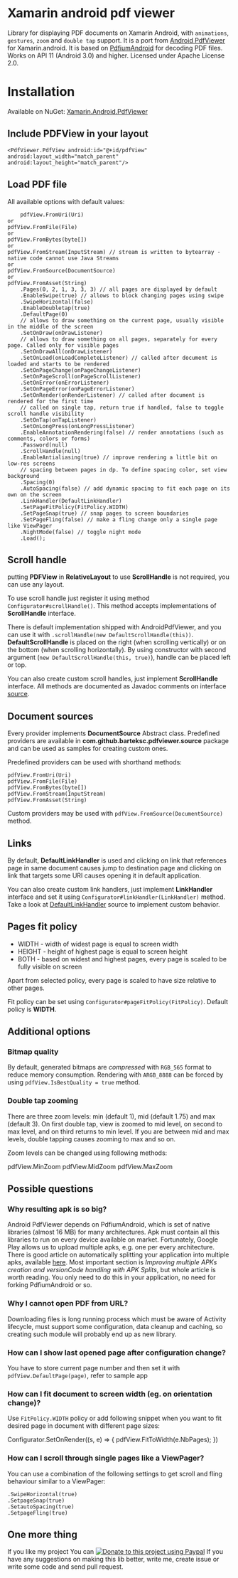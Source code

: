 
# Xamarin android pdf viewer

Library for displaying PDF documents on Xamarin Android, with `animations`, `gestures`, `zoom` and `double tap` support. It is a port from [Android PdfViewer](https://github.com/barteksc/AndroidPdfViewer) for Xamarin.android. It is based on [PdfiumAndroid](https://github.com/barteksc/PdfiumAndroid) for decoding PDF files. Works on API 11 (Android 3.0) and higher. Licensed under Apache License 2.0.


#  Installation

Available on NuGet: [Xamarin.Android.PdfViewer](https://www.nuget.org/packages/Xamarin.Android.PdfViewer) 

## Include PDFView in your layout
`<PdfViewer.PdfView
        android:id="@+id/pdfView"
        android:layout_width="match_parent"
        android:layout_height="match_parent"/>`

## Load PDF file
All available options with default values:

        pdfView.FromUri(Uri)
    or
    pdfView.FromFile(File)
    or
    pdfView.FromBytes(byte[])
    or
    pdfView.FromStream(InputStream) // stream is written to bytearray - native code cannot use Java Streams
    or
    pdfView.FromSource(DocumentSource)
    or
    pdfView.FromAsset(String)
        .Pages(0, 2, 1, 3, 3, 3) // all pages are displayed by default
        .EnableSwipe(true) // allows to block changing pages using swipe
        .SwipeHorizontal(false)
        .EnableDoubletap(true)
        .DefaultPage(0)
        // allows to draw something on the current page, usually visible in the middle of the screen
        .SetOnDraw(onDrawListener)
        // allows to draw something on all pages, separately for every page. Called only for visible pages
        .SetOnDrawAll(onDrawListener)
        .SetOnLoad(onLoadCompleteListener) // called after document is loaded and starts to be rendered
        .SetOnPageChange(onPageChangeListener)
        .SetOnPageScroll(onPageScrollListener)
        .SetOnError(onErrorListener)
        .SetOnPageError(onPageErrorListener)
        .SetOnRender(onRenderListener) // called after document is rendered for the first time
        // called on single tap, return true if handled, false to toggle scroll handle visibility
        .SetOnTap(onTapListener)
        .SetOnLongPress(onLongPressListener)
        .EnableAnnotationRendering(false) // render annotations (such as comments, colors or forms)
        .Password(null)
        .ScrollHandle(null)
        .EnableAntialiasing(true) // improve rendering a little bit on low-res screens
        // spacing between pages in dp. To define spacing color, set view background
        .Spacing(0)
        .AutoSpacing(false) // add dynamic spacing to fit each page on its own on the screen
        .LinkHandler(DefaultLinkHandler)
        .SetPageFitPolicy(FitPolicy.WIDTH)
        .SetPageSnap(true) // snap pages to screen boundaries
        .SetPageFling(false) // make a fling change only a single page like ViewPager
        .NightMode(false) // toggle night mode
        .Load();

## Scroll handle
putting **PDFView** in **RelativeLayout** to use **ScrollHandle** is not required, you can use any layout.

To use scroll handle just register it using method `Configurator#scrollHandle()`. This method accepts implementations of **ScrollHandle** interface.

There is default implementation shipped with AndroidPdfViewer, and you can use it with `.scrollHandle(new DefaultScrollHandle(this))`. **DefaultScrollHandle** is placed on the right (when scrolling vertically) or on the bottom (when scrolling horizontally). By using constructor with second argument (`new DefaultScrollHandle(this, true)`), handle can be placed left or top.

You can also create custom scroll handles, just implement **ScrollHandle** interface. All methods are documented as Javadoc comments on interface [source](https://github.com/barteksc/AndroidPdfViewer/tree/master/android-pdf-viewer/src/main/java/com/github/barteksc/pdfviewer/scroll/ScrollHandle.java).

## Document sources

Every provider implements **DocumentSource** Abstract class. Predefined providers are available in **com.github.barteksc.pdfviewer.source** package and can be used as samples for creating custom ones.

Predefined providers can be used with shorthand methods:

```
pdfView.FromUri(Uri)
pdfView.FromFile(File)
pdfView.FromBytes(byte[])
pdfView.FromStream(InputStream)
pdfView.FromAsset(String)

```

Custom providers may be used with `pdfView.FromSource(DocumentSource)` method.

## Links

By default, **DefaultLinkHandler** is used and clicking on link that references page in same document causes jump to destination page and clicking on link that targets some URI causes opening it in default application.

You can also create custom link handlers, just implement **LinkHandler** interface and set it using `Configurator#linkHandler(LinkHandler)` method. Take a look at [DefaultLinkHandler](https://github.com/barteksc/AndroidPdfViewer/tree/master/android-pdf-viewer/src/main/java/com/github/barteksc/pdfviewer/link/DefaultLinkHandler.java) source to implement custom behavior.


## Pages fit policy


-   WIDTH - width of widest page is equal to screen width
-   HEIGHT - height of highest page is equal to screen height
-   BOTH - based on widest and highest pages, every page is scaled to be fully visible on screen

Apart from selected policy, every page is scaled to have size relative to other pages.

Fit policy can be set using `Configurator#pageFitPolicy(FitPolicy)`. Default policy is **WIDTH**.
## Additional options

### Bitmap quality

By default, generated bitmaps are _compressed_ with `RGB_565` format to reduce memory consumption. Rendering with `ARGB_8888` can be forced by using `pdfView.IsBestQuality = true` method.

### Double tap zooming

There are three zoom levels: min (default 1), mid (default 1.75) and max (default 3). On first double tap, view is zoomed to mid level, on second to max level, and on third returns to min level. If you are between mid and max levels, double tapping causes zooming to max and so on.

Zoom levels can be changed using following methods:

pdfView.MinZoom
pdfView.MidZoom
pdfView.MaxZoom

## Possible questions
### Why resulting apk is so big?

Android PdfViewer depends on PdfiumAndroid, which is set of native libraries (almost 16 MB) for many architectures. Apk must contain all this libraries to run on every device available on market. Fortunately, Google Play allows us to upload multiple apks, e.g. one per every architecture. There is good article on automatically splitting your application into multiple apks, available [here](http://ph0b.com/android-studio-gradle-and-ndk-integration/). Most important section is _Improving multiple APKs creation and versionCode handling with APK Splits_, but whole article is worth reading. You only need to do this in your application, no need for forking PdfiumAndroid or so.

### Why I cannot open PDF from URL?

Downloading files is long running process which must be aware of Activity lifecycle, must support some configuration, data cleanup and caching, so creating such module will probably end up as new library.

### How can I show last opened page after configuration change?

You have to store current page number and then set it with `pdfView.DefaultPage(page)`, refer to sample app

### How can I fit document to screen width (eg. on orientation change)?

Use `FitPolicy.WIDTH` policy or add following snippet when you want to fit desired page in document with different page sizes:

Configurator.SetOnRender((s, e) =>
                {
                    pdfView.FitToWidth(e.NbPages);
                })

### How can I scroll through single pages like a ViewPager?

You can use a combination of the following settings to get scroll and fling behaviour similar to a ViewPager:

    .SwipeHorizontal(true)
    .SetpageSnap(true)
    .SetautoSpacing(true)
    .SetpageFling(true)

## One more thing

If you like my project You can [![Donate to this project using Paypal](https://camo.githubusercontent.com/11b2f47d7b4af17ef3a803f57c37de3ac82ac039/68747470733a2f2f696d672e736869656c64732e696f2f62616467652f70617970616c2d646f6e6174652d79656c6c6f772e737667)](https://www.paypal.com/cgi-bin/webscr?cmd=_s-xclick&hosted_button_id=334PPRBZTY3J8&source=url)
If you have any suggestions on making this lib better, write me, create issue or write some code and send pull request.
```
